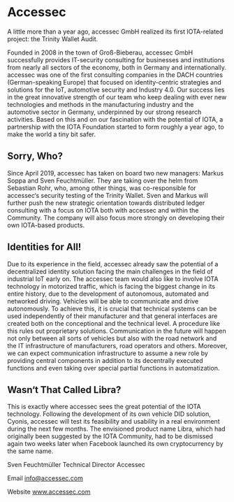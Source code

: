 # Accessec

<div class="introdution">
A little more than a year ago, accessec GmbH realized its first IOTA-related project: the Trinity Wallet Audit.
</div>

Founded in 2008 in the town of Groß-Bieberau, accessec GmbH successfully provides IT-security consulting for businesses and institutions from nearly all sectors of the economy, both in Germany and internationally. accessec was one of the first consulting companies in the DACH countries (German-speaking Europe) that focused on identity-centric strategies and solutions for the IoT, automotive security and Industry 4.0. Our success lies in the great innovative strength of our team who keep dealing with ever new technologies and methods in the manufacturing industry and the automotive sector in Germany, underpinned by our strong research activities. Based on this and on our fascination with the potential of IOTA, a partnership with the IOTA Foundation started to form roughly a year ago, to make the world a tiny bit safer.

## Sorry, Who?
Since April 2019, accessec has taken on board two new managers: Markus Soppa and Sven Feuchtmüller. They are taking over the helm from Sebastian Rohr, who, among other things, was co-responsible for accessec‘s security testing of the Trinity Wallet. Sven and Markus will further push the new strategic orientation towards distributed ledger consulting with a focus on IOTA both with accessec and within the Community. The company will also focus more strongly on developing their own IOTA-based products.

## Identities for All!
Due to its experience in the field, accessec already saw the potential of a decentralized identity solution facing the main challenges in the field of industrial IoT early on. The accessec team would also like to involve IOTA technology in motorized traffic, which is facing the biggest change in its entire history, due to the development of autonomous, automated and networked driving. Vehicles will be able to communicate and drive autonomously. To achieve this, it is crucial that technical systems can be used independently of their manufacturer and that general interfaces are created both on the conceptional and the technical level. A procedure like this rules out proprietary solutions.
Communication in the future will happen not only between
all sorts of vehicles but also with the road network and the IT infrastructure of manufacturers, road operators and others. Moreover, we can expect communication infrastructure to assume a new role by providing central components in addition to its decentrally executed functions and even taking over special partial functions in automatization.

## Wasn‘t That Called Libra?
This is exactly where accessec sees the great potential of the IOTA technology. Following the development of its own vehicle DID solution, Cyonis, accessec will test its feasibility and usability in a real environment during the next few months.
The envisioned product name Libra, which had originally been suggested by the IOTA Community, had to be dismissed again two weeks later when Facebook launched its own cryptocurrency by the same name.

Sven Feuchtmüller
Technical Director Accessec

Email
info@accessec.com

Website
www.accessec.com